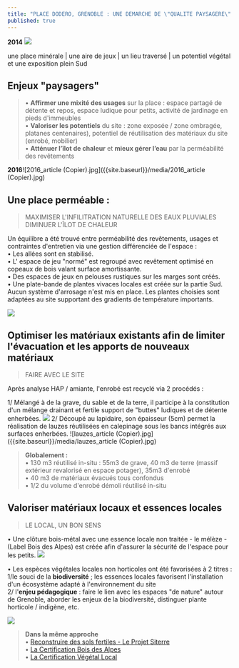 ```yaml
---
title: "PLACE DODERO, GRENOBLE : UNE DEMARCHE DE \"QUALITE PAYSAGERE\" ?"
published: true
---
```

**2014**
![]({{site.baseurl}}/media/pano_dod2014%20(Copier).jpg)

une place minérale | une aire de jeux | un lieu traversé | un potentiel végétal et une exposition plein Sud

## Enjeux "paysagers" 
> • **Affirmer une mixité des usages** sur la place : espace partagé de détente et repos, espace ludique pour petits, activité de jardinage en pieds d'immeubles  
• **Valoriser les potentiels** du site : zone exposée / zone ombragée, platanes centenaires), potentiel de réutilisation des matériaux du site (enrobé, mobilier)  
• **Atténuer l’îlot de chaleur** et **mieux gérer l’eau** par la perméabilité des revêtements

**2016**![2016_article (Copier).jpg]({{site.baseurl}}/media/2016_article (Copier).jpg)


## Une place perméable :  
> MAXIMISER L'INFILITRATION NATURELLE DES EAUX PLUVIALES  
DIMINUER L'ÎLOT DE CHALEUR

Un équilibre a été trouvé entre perméabilité des revêtements, usages et contraintes d'entretien via une gestion différenciée de l'espace :  
• Les allées sont en stabilisé.  
• L' espace de jeu "normé" est regroupé avec revêtement optimisé en copeaux de bois valant surface amortissante.  
• Des espaces de jeux en pelouses rustiques sur les marges sont créés.  
• Une plate-bande de plantes vivaces locales est créée sur la partie Sud.  
Aucun système d'arrosage n'est mis en place. Les plantes choisies sont adaptées au site supportant des gradients de température importants.

![]({{site.baseurl}}/media/ambiances_article%20(Copier).jpg)


## Optimiser les matériaux existants afin de limiter l'évacuation et les apports de nouveaux matériaux 
> FAIRE AVEC LE SITE  

Après analyse HAP / amiante, l'enrobé est recyclé via 2 procédés :  

1/ Mélangé à de la grave, du sable et de la terre, il participe à la constitution d'un mélange drainant et fertile support de "buttes" ludiques et de détente enherbées.
![]({{site.baseurl}}/media/buttes_article%20(Copier).jpg)
2/ Découpé au lapidaire, son épaisseur (5cm) permet la réalisation de lauzes réutilisées en calepinage sous les bancs intégrés aux surfaces enherbées. 
![lauzes_article (Copier).jpg]({{site.baseurl}}/media/lauzes_article (Copier).jpg)


> **Globalement :**   
• 130 m3 réutilisé in-situ :
55m3 de grave, 40 m3 de terre (massif extérieur revalorisé en espace potager), 35m3 d'enrobé  
• 40 m3 de matériaux évacués tous confondus  
• 1/2 du volume d'enrobé démoli réutilisé in-situ

## Valoriser matériaux locaux et essences locales
> LE LOCAL, UN BON SENS  

• Une clôture bois-métal avec une essence locale non traitée - le mélèze - (Label Bois des Alpes) est créée afin d'assurer la sécurité de l'espace pour les petits.
![]({{site.baseurl}}/media/cloture_article%20(Copier).jpg)

• Les espèces végétales locales non horticoles ont été favorisées à 2 titres :  
1/le souci de la **biodiversité** ; les essences locales favorisent l'installation d'un écosystème adapté à l'environnement du site  
2/ l'**enjeu pédagogique** : faire le lien avec les espaces "de nature" autour de Grenoble, aborder les enjeux de la biodiversité, distinguer plante horticole / indigène, etc.


![]({{site.baseurl}}/media/pano_dod2016%20(Copier).jpg)

> **Dans la même approche**  
• [Reconstruire des sols fertiles - Le Projet Siterre](http://www.plante-et-cite.fr/projet/fiche/3/siterre_construction_de_sols_fert)  
• [La Certification Bois des Alpes](http://boisdesalpes.net/)  
• [La Certification Végétal Local](http://www.fcbn.fr/vegetal-local-vraies-messicoles)
